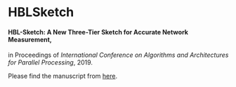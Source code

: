 # HBLSketch

#### HBL-Sketch: A New Three-Tier Sketch for Accurate Network Measurement,
in Proceedings of *International Conference on Algorithms and Architectures for Parallel Processing*, 2019.

Please find the manuscript from [here](http://jxiao.wang/papers/hbl-ica3pp.pdf).
